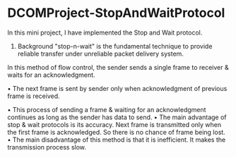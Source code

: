 # DCOMProject-StopAndWaitProtocol

In this mini project, I have implemented the Stop and Wait protocol.

1. Background
   "stop-n-wait" is the fundamental technique to provide reliable transfer under unreliable packet delivery system.
   
 In this method of flow control, the sender sends a single frame to receiver & waits for an acknowledgment.

• The next frame is sent by sender only when acknowledgment of previous frame is received.

• This process of sending a frame & waiting for an acknowledgment continues as long as the sender has data to send. 
• The main advantage of stop & wait protocols is its accuracy. Next frame is transmitted only when the first frame is acknowledged. So there is no chance of frame being lost.
• The main disadvantage of this method is that it is inefficient. It makes the transmission process slow.
